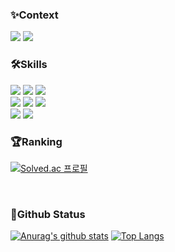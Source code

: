 

### ✨Context
<a href="https://velog.io/@rmswjdtn"> <img src="https://img.shields.io/badge/Blog-3DDC84??style=flat-square&logo=Velog&logoColor=white"/></a>
<img src="https://img.shields.io/badge/dev__rmswjdtn@naver.com-EA4335??style=flat-square&logo=Mail.Ru&logoColor=white"/>


### 🛠Skills
<span><img src="https://img.shields.io/badge/Python-3776AB?style=for-the-badge&logo=Python&logoColor=white"/>
<img src="https://img.shields.io/badge/Java-007396?&style=for-the-badge"/>
<img src="https://img.shields.io/badge/SQL-F37C20?style=for-the-badge"/>
</span>
</br>
<span>
<img src="https://img.shields.io/badge/Spring-6DB33F?style=for-the-badge&logo=Spring&logoColor=white"/>
<img src="https://img.shields.io/badge/JPA-8F8F8F?style=for-the-badge">
<img src="https://img.shields.io/badge/MySQL-4479A1?style=for-the-badge&logo=MySQL&logoColor=white"/>
</span>
</br>
<span>
<img src="https://img.shields.io/badge/Docker-2496ED?style=for-the-badge&logo=Docker&logoColor=white"/>
<img src="https://img.shields.io/badge/Github Actions-2496ED?style=for-the-badge&logo=Github Actions&logoColor=white"/>







### 🏆Ranking
[![Solved.ac
프로필](http://mazassumnida.wtf/api/v2/generate_badge?boj=rmswjdtn)](https://solved.ac/rmswjdtn)

</br>

### 💜Github Status

[![Anurag's github stats](https://github-readme-stats.vercel.app/api?username=suy2on&show_icons=true&include_all_commits=true&bg_color=30,e96443,904e95&title_color=fff&text_color=fff)](https://github.com/anuraghazra/github-readme-stats)
[![Top Langs](https://github-readme-stats.vercel.app/api/top-langs/?username=suy2on&layout=compact&bg_color=30,e96443,904e95&title_color=fff&text_color=fff&hide=jupyter%20notebook)](https://github.com/anuraghazra/github-readme-stats)

<!--
**suy2on/suy2on** is a ✨ _special_ ✨ repository because its `README.md` (this file) appears on your GitHub profile.

Here are some ideas to get you started:

- 🔭 I’m currently working on ...
- 🌱 I’m currently learning ...
- 👯 I’m looking to collaborate on ...
- 🤔 I’m looking for help with ...
- 💬 Ask me about ...
- 📫 How to reach me: ...
- 😄 Pronouns: ...
- ⚡ Fun fact: ...
-->
